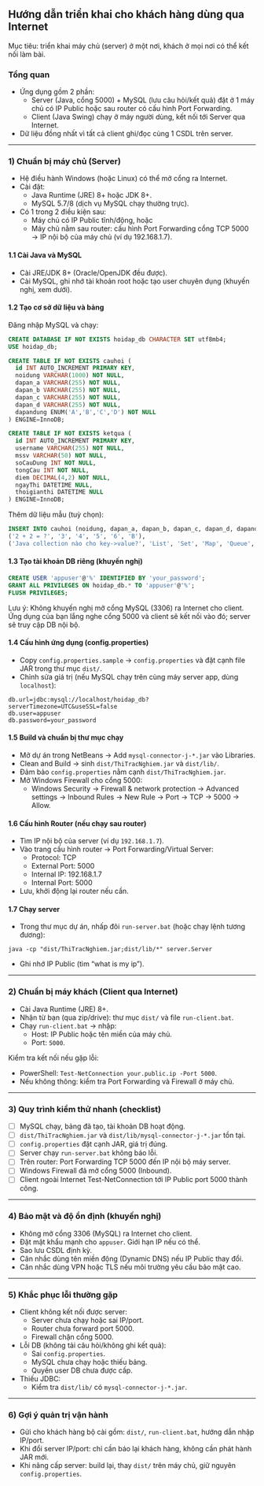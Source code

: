 ## Hướng dẫn triển khai cho khách hàng dùng qua Internet
Mục tiêu: triển khai máy chủ (server) ở một nơi, khách ở mọi nơi có thể kết nối làm bài.

### Tổng quan
- Ứng dụng gồm 2 phần:
  - Server (Java, cổng 5000) + MySQL (lưu câu hỏi/kết quả) đặt ở 1 máy chủ có IP Public hoặc sau router có cấu hình Port Forwarding.
  - Client (Java Swing) chạy ở máy người dùng, kết nối tới Server qua Internet.
- Dữ liệu đồng nhất vì tất cả client ghi/đọc cùng 1 CSDL trên server.

---

### 1) Chuẩn bị máy chủ (Server)
- Hệ điều hành Windows (hoặc Linux) có thể mở cổng ra Internet.
- Cài đặt:
  - Java Runtime (JRE) 8+ hoặc JDK 8+.
  - MySQL 5.7/8 (dịch vụ MySQL chạy thường trực).
- Có 1 trong 2 điều kiện sau:
  - Máy chủ có IP Public tĩnh/động, hoặc
  - Máy chủ nằm sau router: cấu hình Port Forwarding cổng TCP 5000 → IP nội bộ của máy chủ (ví dụ 192.168.1.7).

#### 1.1 Cài Java và MySQL
- Cài JRE/JDK 8+ (Oracle/OpenJDK đều được).
- Cài MySQL, ghi nhớ tài khoản root hoặc tạo user chuyên dụng (khuyến nghị, xem dưới).

#### 1.2 Tạo cơ sở dữ liệu và bảng
Đăng nhập MySQL và chạy:
```sql
CREATE DATABASE IF NOT EXISTS hoidap_db CHARACTER SET utf8mb4;
USE hoidap_db;

CREATE TABLE IF NOT EXISTS cauhoi (
  id INT AUTO_INCREMENT PRIMARY KEY,
  noidung VARCHAR(1000) NOT NULL,
  dapan_a VARCHAR(255) NOT NULL,
  dapan_b VARCHAR(255) NOT NULL,
  dapan_c VARCHAR(255) NOT NULL,
  dapan_d VARCHAR(255) NOT NULL,
  dapandung ENUM('A','B','C','D') NOT NULL
) ENGINE=InnoDB;

CREATE TABLE IF NOT EXISTS ketqua (
  id INT AUTO_INCREMENT PRIMARY KEY,
  username VARCHAR(255) NOT NULL,
  mssv VARCHAR(50) NOT NULL,
  soCauDung INT NOT NULL,
  tongCau INT NOT NULL,
  diem DECIMAL(4,2) NOT NULL,
  ngayThi DATETIME NULL,
  thoigianthi DATETIME NULL
) ENGINE=InnoDB;
```
Thêm dữ liệu mẫu (tuỳ chọn):
```sql
INSERT INTO cauhoi (noidung, dapan_a, dapan_b, dapan_c, dapan_d, dapandung) VALUES
('2 + 2 = ?', '3', '4', '5', '6', 'B'),
('Java collection nào cho key->value?', 'List', 'Set', 'Map', 'Queue', 'C');
```

#### 1.3 Tạo tài khoản DB riêng (khuyến nghị)
```sql
CREATE USER 'appuser'@'%' IDENTIFIED BY 'your_password';
GRANT ALL PRIVILEGES ON hoidap_db.* TO 'appuser'@'%';
FLUSH PRIVILEGES;
```
Lưu ý: Không khuyến nghị mở cổng MySQL (3306) ra Internet cho client. Ứng dụng của bạn lắng nghe cổng 5000 và client sẽ kết nối vào đó; server sẽ truy cập DB nội bộ.

#### 1.4 Cấu hình ứng dụng (config.properties)
- Copy `config.properties.sample` → `config.properties` và đặt cạnh file JAR trong thư mục `dist/`.
- Chỉnh sửa giá trị (nếu MySQL chạy trên cùng máy server app, dùng `localhost`):
```
db.url=jdbc:mysql://localhost/hoidap_db?serverTimezone=UTC&useSSL=false
db.user=appuser
db.password=your_password
```

#### 1.5 Build và chuẩn bị thư mục chạy
- Mở dự án trong NetBeans → Add `mysql-connector-j-*.jar` vào Libraries.
- Clean and Build → sinh `dist/ThiTracNghiem.jar` và `dist/lib/`.
- Đảm bảo `config.properties` nằm cạnh `dist/ThiTracNghiem.jar`.
- Mở Windows Firewall cho cổng 5000:
  - Windows Security → Firewall & network protection → Advanced settings → Inbound Rules → New Rule → Port → TCP → 5000 → Allow.

#### 1.6 Cấu hình Router (nếu chạy sau router)
- Tìm IP nội bộ của server (ví dụ `192.168.1.7`).
- Vào trang cấu hình router → Port Forwarding/Virtual Server:
  - Protocol: TCP
  - External Port: 5000
  - Internal IP: 192.168.1.7
  - Internal Port: 5000
- Lưu, khởi động lại router nếu cần.

#### 1.7 Chạy server
- Trong thư mục dự án, nhấp đôi `run-server.bat` (hoặc chạy lệnh tương đương):
```
java -cp "dist/ThiTracNghiem.jar;dist/lib/*" server.Server
```
- Ghi nhớ IP Public (tìm “what is my ip”).

---

### 2) Chuẩn bị máy khách (Client qua Internet)
- Cài Java Runtime (JRE) 8+.
- Nhận từ bạn (qua zip/drive): thư mục `dist/` và file `run-client.bat`.
- Chạy `run-client.bat` → nhập:
  - Host: IP Public hoặc tên miền của máy chủ.
  - Port: `5000`.

Kiểm tra kết nối nếu gặp lỗi:
- PowerShell: `Test-NetConnection your.public.ip -Port 5000`.
- Nếu không thông: kiểm tra Port Forwarding và Firewall ở máy chủ.

---

### 3) Quy trình kiểm thử nhanh (checklist)
- [ ] MySQL chạy, bảng đã tạo, tài khoản DB hoạt động.
- [ ] `dist/ThiTracNghiem.jar` và `dist/lib/mysql-connector-j-*.jar` tồn tại.
- [ ] `config.properties` đặt cạnh JAR, giá trị đúng.
- [ ] Server chạy `run-server.bat` không báo lỗi.
- [ ] Trên router: Port Forwarding TCP 5000 đến IP nội bộ máy server.
- [ ] Windows Firewall đã mở cổng 5000 (Inbound).
- [ ] Client ngoài Internet Test-NetConnection tới IP Public port 5000 thành công.

---

### 4) Bảo mật và độ ổn định (khuyến nghị)
- Không mở cổng 3306 (MySQL) ra Internet cho client.
- Đặt mật khẩu mạnh cho `appuser`. Giới hạn IP nếu có thể.
- Sao lưu CSDL định kỳ.
- Cân nhắc dùng tên miền động (Dynamic DNS) nếu IP Public thay đổi.
- Cân nhắc dùng VPN hoặc TLS nếu môi trường yêu cầu bảo mật cao.

---

### 5) Khắc phục lỗi thường gặp
- Client không kết nối được server:
  - Server chưa chạy hoặc sai IP/port.
  - Router chưa forward port 5000.
  - Firewall chặn cổng 5000.
- Lỗi DB (không tải câu hỏi/không ghi kết quả):
  - Sai `config.properties`.
  - MySQL chưa chạy hoặc thiếu bảng.
  - Quyền user DB chưa được cấp.
- Thiếu JDBC:
  - Kiểm tra `dist/lib/` có `mysql-connector-j-*.jar`.

---

### 6) Gợi ý quản trị vận hành
- Gửi cho khách hàng bộ cài gồm: `dist/`, `run-client.bat`, hướng dẫn nhập IP/port.
- Khi đổi server IP/port: chỉ cần báo lại khách hàng, không cần phát hành JAR mới.
- Khi nâng cấp server: build lại, thay `dist/` trên máy chủ, giữ nguyên `config.properties`.
